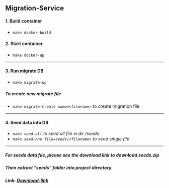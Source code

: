 ## Migration-Service
#### 1. Build container
- `make docker-build`  
#### 2. Start container
- `make docker-up`  
***
#### 3. Run migrate DB  
- `make migrate-up`  
##### To create new migrate file  
- `make migrate-create name=<filename>` to create migration file  
***
#### 4. Seed data into DB
- *`make seed-all` to seed all file in dir /seeds*  
- *`make seed-one file=seeds/<filename>` to seed single file*  
***
##### *For seeds data file, please see the download link to download seeds.zip*  
##### *Then extract "seeds" folder into project directory.*  
##### Link: <u>[Download-link](https://drive.google.com/drive/folders/11cjKW-_cXPc4APblPQ3uszl2pzVCe3GB?usp=sharing)</u>